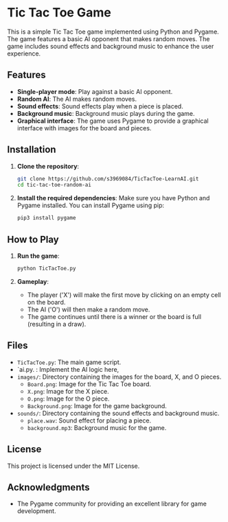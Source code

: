 # Tic Tac Toe Game

This is a simple Tic Tac Toe game implemented using Python and Pygame. The game features a basic AI opponent that makes random moves. The game includes sound effects and background music to enhance the user experience.

## Features

- **Single-player mode**: Play against a basic AI opponent.
- **Random AI**: The AI makes random moves.
- **Sound effects**: Sound effects play when a piece is placed.
- **Background music**: Background music plays during the game.
- **Graphical interface**: The game uses Pygame to provide a graphical interface with images for the board and pieces.

## Installation

1. **Clone the repository**:
    ```sh
    git clone https://github.com/s3969084/TicTacToe-LearnAI.git
    cd tic-tac-toe-random-ai
    ```

2. **Install the required dependencies**:
    Make sure you have Python and Pygame installed. You can install Pygame using pip:
    ```sh
    pip3 install pygame
    ```

## How to Play

1. **Run the game**:
    ```sh
    python TicTacToe.py
    ```

2. **Gameplay**:
    - The player ('X') will make the first move by clicking on an empty cell on the board.
    - The AI ('O') will then make a random move.
    - The game continues until there is a winner or the board is full (resulting in a draw).

## Files

- `TicTacToe.py`: The main game script.
- `ai.py. : Implement the AI logic here,
- `images/`: Directory containing the images for the board, X, and O pieces.
  - `Board.png`: Image for the Tic Tac Toe board.
  - `X.png`: Image for the X piece.
  - `O.png`: Image for the O piece.
  - `Background.png`: Image for the game background.
- `sounds/`: Directory containing the sound effects and background music.
  - `place.wav`: Sound effect for placing a piece.
  - `background.mp3`: Background music for the game.

## License

This project is licensed under the MIT License. 

## Acknowledgments

- The Pygame community for providing an excellent library for game development.
